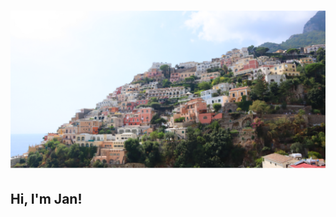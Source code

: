 # [![jan-sommer.dev](https://raw.githubusercontent.com/j-sommer/j-sommer/main/img/banner.png)](https://jan-sommer.dev)

## Hi, I'm Jan!
